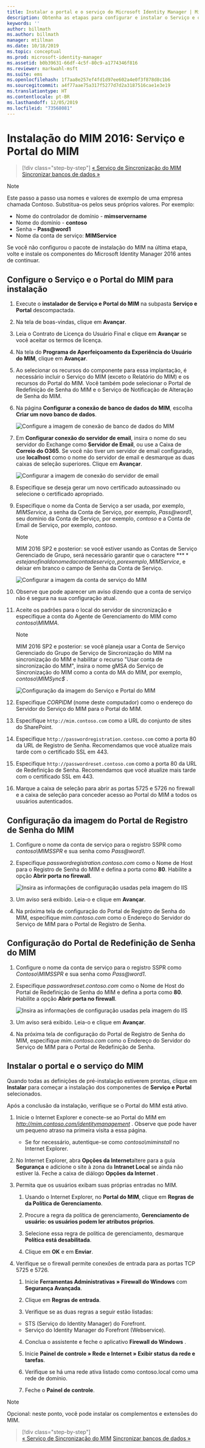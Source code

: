 ```yaml
---
title: Instalar o portal e o serviço do Microsoft Identity Manager | Microsoft Docs
description: Obtenha as etapas para configurar e instalar o Serviço e o Portal do MIM para o Microsoft Identity Manager 2016
keywords: ''
author: billmath
ms.author: billmath
manager: mtillman
ms.date: 10/18/2019
ms.topic: conceptual
ms.prod: microsoft-identity-manager
ms.assetid: b0b39631-66df-4c5f-80c9-a1774346f816
ms.reviewer: markwahl-msft
ms.suite: ems
ms.openlocfilehash: 1f7aa8e257ef4fd1d97ee602a4e0f3f878d8c1b6
ms.sourcegitcommit: a4f77aae75a317f5277d7d2a3187516cae1e3e19
ms.translationtype: HT
ms.contentlocale: pt-BR
ms.lasthandoff: 12/05/2019
ms.locfileid: "73568081"
---
```

# <a name="install-mim-2016-mim-service-and-portal"></a>Instalação do MIM 2016: Serviço e Portal do MIM

> [!div class="step-by-step"]
> [« Serviço de Sincronização do MIM](install-mim-sync.md)
> [Sincronizar bancos de dados »](install-mim-sync-ad-service.md)
 
> [!NOTE]
> Este passo a passo usa nomes e valores de exemplo de uma empresa chamada Contoso. Substitua-os pelos seus próprios valores. Por exemplo:
> - Nome do controlador de domínio - **mimservername**
> - Nome do domínio - **contoso**
> - Senha – <strong>Pass@word1</strong>
> - Nome da conta de serviço: **MIMService**

Se você não configurou o pacote de instalação do MIM na última etapa, volte e instale os componentes do Microsoft Identity Manager 2016 antes de continuar.


## <a name="configure-mim-service-and-portal-for-installation"></a>Configure o Serviço e o Portal do MIM para instalação

1. Execute o **instalador de Serviço e Portal do MIM** na subpasta **Serviço e Portal** descompactada.

2. Na tela de boas-vindas, clique em **Avançar**.

3. Leia o Contrato de Licença do Usuário Final e clique em **Avançar** se você aceitar os termos de licença.

4. Na tela do **Programa de Aperfeiçoamento da Experiência do Usuário do MIM**, clique em **Avançar**.

5. Ao selecionar os recursos do componente para essa implantação, é necessário incluir o Serviço do MIM (exceto o Relatório do MIM) e os recursos do Portal do MIM. Você também pode selecionar o Portal de Redefinição de Senha do MIM e o Serviço de Notificação de Alteração de Senha do MIM.

6. Na página **Configurar a conexão de banco de dados do MIM**, escolha **Criar um novo banco de dados**.

    ![Configure a imagem de conexão de banco de dados do MIM](media/install-mim-service-portal/MIM_Install10.png)

7. Em **Configurar conexão do servidor de email**, insira o nome do seu servidor do Exchange como **Servidor de Email**, ou use a Caixa de **Correio do O365**. Se você não tiver um servidor de email configurado, use **localhost** como o nome do servidor de email e desmarque as duas caixas de seleção superiores. Clique em **Avançar**.

    ![Configurar a imagem de conexão do servidor de email](media/install-mim-service-portal/MIM_Install11.png)

8. Especifique se deseja gerar um novo certificado autoassinado ou selecione o certificado apropriado.

9. Especifique o nome da Conta de Serviço a ser usada, por exemplo, *MIMService*, a senha da Conta de Serviço, por exemplo, <em>Pass@word1</em>, seu domínio da Conta de Serviço, por exemplo, *contoso* e a Conta de Email de Serviço, por exemplo, *contoso*.
    >[!NOTE]
    >MIM 2016 SP2 e posterior: se você estiver usando as Contas de Serviço Gerenciado de Grupo, será necessário garantir que o caractere **$** esteja no final do nome da conta de serviço, por exemplo, MIMService$, e deixar em branco o campo de Senha da Conta de Serviço.

    ![Configurar a imagem da conta de serviço do MIM](media/install-mim-service-portal/MIM_Install12.png)

10. Observe que pode aparecer um aviso dizendo que a conta de serviço não é segura na sua configuração atual.

11. Aceite os padrões para o local do servidor de sincronização e especifique a conta do Agente de Gerenciamento do MIM como *contoso\MIMMA*.
    >[!NOTE]
    >MIM 2016 SP2 e posterior: se você planeja usar a Conta de Serviço Gerenciado do Grupo de Serviço de Sincronização do MIM na sincronização do MIM e habilitar o recurso "Usar conta de sincronização do MIM", insira o nome gMSA do Serviço de Sincronização do MIM como a conta do MA do MIM, por exemplo, *contoso\MIMSync$* .

    ![Configuração da imagem do Serviço e Portal do MIM](media/install-mim-service-portal/MIM_Install13.png)

12. Especifique *CORPIDM* (nome deste computador) como o endereço do Servidor do Serviço do MIM para o Portal do MIM.

13. Especifique `http://mim.contoso.com` como a URL do conjunto de sites do SharePoint.

14. Especifique `http://passwordregistration.contoso.com` como a porta 80 da URL de Registro de Senha. Recomendamos que você atualize mais tarde com o certificado SSL em 443.

15. Especifique `http://passwordreset.contoso.com` como a porta 80 da URL de Redefinição de Senha. Recomendamos que você atualize mais tarde com o certificado SSL em 443.

16. Marque a caixa de seleção para abrir as portas 5725 e 5726 no firewall e a caixa de seleção para conceder acesso ao Portal do MIM a todos os usuários autenticados.

## <a name="configure-mim-password-registration-portal"></a>Configuração da imagem do Portal de Registro de Senha do MIM

1. Configure o nome da conta de serviço para o registro SSPR como *contoso\MIMSSPR* e sua senha como <em>Pass@word1</em>.

2. Especifique *passwordregistration.contoso.com* como o Nome de Host para o Registro de Senha do MIM e defina a porta como **80**. Habilite a opção **Abrir porta no firewall**.

   ![Insira as informações de configuração usadas pela imagem do IIS](media/install-mim-service-portal/MIM_Install14.png)

3. Um aviso será exibido. Leia-o e clique em **Avançar**.

4. Na próxima tela de configuração do Portal de Registro de Senha do MIM, especifique *mim.contoso.com* como o Endereço do Servidor do Serviço de MIM para o Portal de Registro de Senha.

## <a name="configure-mim-password-reset-portal"></a>Configuração do Portal de Redefinição de Senha do MIM

1. Configure o nome da conta de serviço para o registro SSPR como *Contoso\MIMSSPR* e sua senha como <em>Pass@word1</em>.

2. Especifique *passwordreset.contoso.com* como o Nome de Host do Portal de Redefinição de Senha do MIM e defina a porta como **80**. Habilite a opção **Abrir porta no firewall**.

   ![Insira as informações de configuração usadas pela imagem do IIS](media/install-mim-service-portal/MIM_Install15.png)

3. Um aviso será exibido. Leia-o e clique em **Avançar**.

4. Na próxima tela de configuração do Portal de Registro de Senha do MIM, especifique *mim.contoso.com* como o Endereço do Servidor do Serviço de MIM para o Portal de Redefinição de Senha.

## <a name="install-mim-service-and-portal"></a>Instalar o portal e o serviço do MIM

Quando todas as definições de pré-instalação estiverem prontas, clique em **Instalar** para começar a instalação dos componentes de **Serviço e Portal** selecionados.

Após a conclusão da instalação, verifique se o Portal do MIM está ativo.

1. Inicie o Internet Explorer e conecte-se ao Portal do MIM em *http://mim.contoso.com/identitymanagement* . Observe que pode haver um pequeno atraso na primeira visita a essa página.
    - Se for necessário, autentique-se como *contoso\miminstall* no Internet Explorer.

2. No Internet Explorer, abra **Opções da Internet**altere para a guia **Segurança** e adicione o site à zona da **Intranet Local** se ainda não estiver lá.  Feche a caixa de diálogo **Opções da Internet** .

3. Permita que os usuários exibam suas próprias entradas no MIM.

    1.  Usando o Internet Explorer, no **Portal do MIM**, clique em **Regras de da Política de Gerenciamento**.

    2.  Procure a regra da política de gerenciamento, **Gerenciamento de usuário: os usuários podem ler atributos próprios**.

    3.  Selecione essa regra de política de gerenciamento, desmarque **Política está desabilitada**.

    4.  Clique em **OK** e em **Enviar**.

4.  Verifique se o firewall permite conexões de entrada para as portas TCP 5725 e 5726.

    1.  Inicie **Ferramentas Administrativas » Firewall do Windows** com **Segurança Avançada**.

    2.  Clique em **Regras de entrada**.

    3.  Verifique se as duas regras a seguir estão listadas:

    -   STS (Serviço do Identity Manager) do Forefront.
    -   Serviço do Identity Manager do Forefront (Webservice).

    4.  Conclua o assistente e feche o aplicativo **Firewall do Windows** .

    5.  Inicie **Painel de controle » Rede e Internet » Exibir status da rede e tarefas**.

    6.  Verifique se há uma rede ativa listado como contoso.local como uma rede de domínio.

    7.  Feche o **Painel de controle**.

> [!NOTE]
> Opcional: neste ponto, você pode instalar os complementos e extensões do MIM.
 
> [!div class="step-by-step"]  
> [« Serviço de Sincronização do MIM](install-mim-sync.md)
> [Sincronizar bancos de dados »](install-mim-sync-ad-service.md)
